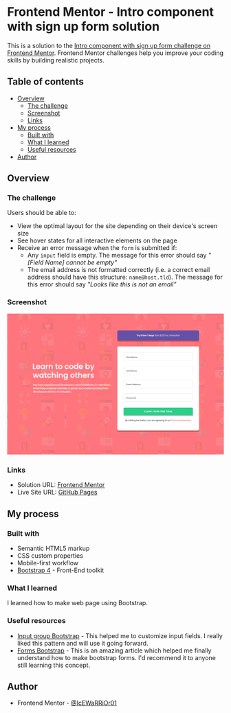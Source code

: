# Frontend Mentor - Intro component with sign up form solution

This is a solution to the [Intro component with sign up form challenge on Frontend Mentor](https://www.frontendmentor.io/challenges/intro-component-with-signup-form-5cf91bd49edda32581d28fd1). Frontend Mentor challenges help you improve your coding skills by building realistic projects. 

## Table of contents

- [Overview](#overview)
  - [The challenge](#the-challenge)
  - [Screenshot](#screenshot)
  - [Links](#links)
- [My process](#my-process)
  - [Built with](#built-with)
  - [What I learned](#what-i-learned)
  - [Useful resources](#useful-resources)
- [Author](#author)

## Overview

### The challenge

Users should be able to:

- View the optimal layout for the site depending on their device's screen size
- See hover states for all interactive elements on the page
- Receive an error message when the `form` is submitted if:
  - Any `input` field is empty. The message for this error should say *"[Field Name] cannot be empty"*
  - The email address is not formatted correctly (i.e. a correct email address should have this structure: `name@host.tld`). The message for this error should say *"Looks like this is not an email"*

### Screenshot

![](./screenshot.png)

### Links

- Solution URL: [Frontend Mentor](https://www.frontendmentor.io/challenges/intro-component-with-signup-form-5cf91bd49edda32581d28fd1/hub/first-steps-in-bootstrap-4-in-responsive-intro-component-mIHTpsh6m)
- Live Site URL: [GitHub Pages](https://icewarrior01.github.io/Intro-component-with-signup-form/)

## My process

### Built with

- Semantic HTML5 markup
- CSS custom properties
- Mobile-first workflow
- [Bootstrap 4](https://getbootstrap.com/) - Front-End toolkit

### What I learned

I learned how to make web page using Bootstrap.

### Useful resources

- [Input group Bootstrap](https://getbootstrap.com/docs/4.0/components/input-group/) - This helped me to customize input fields. I really liked this pattern and will use it going forward.
- [Forms Bootstrap](https://getbootstrap.com/docs/4.6/components/forms/) - This is an amazing article which helped me finally understand how to make bootstrap forms. I'd recommend it to anyone still learning this concept.

## Author
- Frontend Mentor - [@IcEWaRRiOr01](https://www.frontendmentor.io/profile/IcEWaRRiOr01)
